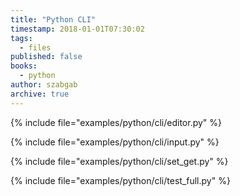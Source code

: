 ```yaml
---
title: "Python CLI"
timestamp: 2018-01-01T07:30:02
tags:
  - files
published: false
books:
  - python
author: szabgab
archive: true
---
```



{% include file="examples/python/cli/editor.py" %}

{% include file="examples/python/cli/input.py" %}

{% include file="examples/python/cli/set_get.py" %}

{% include file="examples/python/cli/test_full.py" %}


